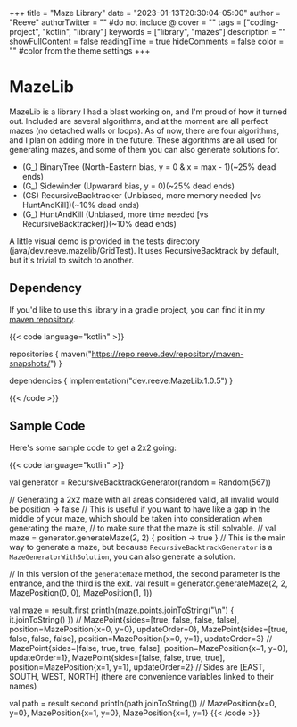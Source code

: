 +++
title = "Maze Library"
date = "2023-01-13T20:30:04-05:00"
author = "Reeve"
authorTwitter = "" #do not include @
cover = ""
tags = ["coding-project", "kotlin", "library"]
keywords = ["library", "mazes"]
description = ""
showFullContent = false
readingTime = true
hideComments = false
color = "" #color from the theme settings
+++

# MazeLib

MazeLib is a library I had a blast working on, and I'm proud of how it turned out.  Included are several algorithms, and at the moment are all perfect mazes (no detached walls or loops).
As of now, there are four algorithms, and I plan on adding more in the future. These algorithms are all used for generating mazes, and some of them you can also generate solutions for.

- (G_) BinaryTree (North-Eastern bias, y = 0 & x = max - 1)(~25% dead ends)
- (G_) Sidewinder (Upwarard bias, y = 0)(~25% dead ends)
- (GS) RecursiveBacktracker (Unbiased, more memory needed [vs HuntAndKill])(~10% dead ends)
- (G_) HuntAndKill (Unbiased, more time needed [vs RecursiveBacktracker])(~10% dead ends)

A little visual demo is provided in the tests directory (java/dev.reeve.mazelib/GridTest). It uses RecursiveBacktrack by default, but it's trivial to switch to another.

## Dependency

If you'd like to use this library in a gradle project, you can find it in my [maven repository](https://repo.reeve.dev/#browse/browse:maven-releases:dev%2Freeve%2FMazeLib).

{{< code language="kotlin" >}}

repositories {
    maven("https://repo.reeve.dev/repository/maven-snapshots/")
}

dependencies {
    implementation("dev.reeve:MazeLib:1.0.5")
}

{{< /code >}}

## Sample Code

Here's some sample code to get a 2x2 going:

{{< code language="kotlin" >}}

val generator = RecursiveBacktrackGenerator(random = Random(567))

// Generating a 2x2 maze with all areas considered valid, all invalid would be position -> false
// This is useful if you want to have like a gap in the middle of your maze, which should be taken into consideration when generating the maze,
// to make sure that the maze is still solvable.
// val maze = generator.generateMaze(2, 2) { position -> true }
// This is the main way to generate a maze, but because `RecursiveBacktrackGenerator` is a `MazeGeneratorWithSolution`, you can also generate a solution.

// In this version of the `generateMaze` method, the second parameter is the entrance, and the third is the exit.
val result = generator.generateMaze(2, 2, MazePosition(0, 0), MazePosition(1, 1))

val maze = result.first
println(maze.points.joinToString("\n") { it.joinToString() })
// MazePoint{sides=[true, false, false, false], position=MazePosition{x=0, y=0}, updateOrder=0}, MazePoint{sides=[true, false, false, false], position=MazePosition{x=0, y=1}, updateOrder=3}
// MazePoint{sides=[false, true, true, false], position=MazePosition{x=1, y=0}, updateOrder=1}, MazePoint{sides=[false, false, true, true], position=MazePosition{x=1, y=1}, updateOrder=2}
// Sides are [EAST, SOUTH, WEST, NORTH] (there are convenience variables linked to their names)

val path = result.second
println(path.joinToString())
// MazePosition{x=0, y=0}, MazePosition{x=1, y=0}, MazePosition{x=1, y=1}
{{< /code >}}